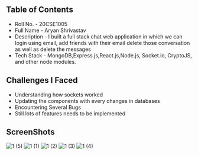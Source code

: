 ## Table of Contents
- Roll No. - 20CSE1005
- Full Name - Aryan Shrivastav
- Description - I built a full stack chat web application in which we can login using email, add friends with their email delete those conversation as well as delete the messages
- Tech Stack - MongoDB,Express.js,React.js,Node.js, Socket.io, CryptoJS, and other node modules.

## Challenges I Faced
- Understanding how sockets worked
- Updating the components with every changes in databases
- Encountering Several Bugs 
- Still lots of features needs to be implemented

## ScreenShots
![1 (5)](https://user-images.githubusercontent.com/96382618/216834349-4ed0b4d8-719d-4c87-a5b3-39fcd5779d4e.png)
![1 (1)](https://user-images.githubusercontent.com/96382618/216834991-143ee20e-df93-432d-a899-f4f43e1014c5.png)
![1 (2)](https://user-images.githubusercontent.com/96382618/216834688-a4374f86-1ea6-407c-a5dd-936bf81d31ea.png)
![1 (3)](https://user-images.githubusercontent.com/96382618/216834792-e86d761e-aec6-4cee-90c1-90a5e96227ff.png)
![1 (4)](https://user-images.githubusercontent.com/96382618/216834852-2914aa9e-00c0-4ff1-b601-6855dbce10dc.png)
